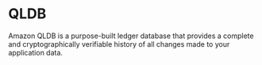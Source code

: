 
# QLDB

Amazon QLDB is a purpose-built ledger database that provides a complete and cryptographically verifiable history of all changes made to your application data.